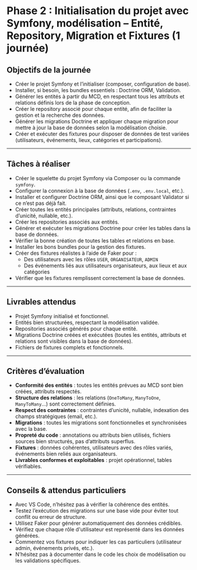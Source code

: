 # Phase 2 : Initialisation du projet avec Symfony, modélisation – Entité, Repository, Migration et Fixtures (1 journée)

## Objectifs de la journée

- Créer le projet Symfony et l’initialiser (composer, configuration de base).
- Installer, si besoin, les bundles essentiels : Doctrine ORM, Validation.
- Générer les entités à partir du MCD, en respectant tous les attributs et relations définis lors de la phase de conception.
- Créer le repository associé pour chaque entité, afin de faciliter la gestion et la recherche des données.
- Générer les migrations Doctrine et appliquer chaque migration pour mettre à jour la base de données selon la modélisation choisie.
- Créer et exécuter des fixtures pour disposer de données de test variées (utilisateurs, événements, lieux, catégories et participations).

---

## Tâches à réaliser

- Créer le squelette du projet Symfony via Composer ou la commande `symfony`.
- Configurer la connexion à la base de données (`.env`, `.env.local`, etc.).
- Installer et configurer Doctrine ORM, ainsi que le composant Validator si ce n’est pas déjà fait.
- Créer toutes les entités principales (attributs, relations, contraintes d’unicité, nullable, etc.).
- Créer les repositories associés aux entités.
- Générer et exécuter les migrations Doctrine pour créer les tables dans la base de données.
- Vérifier la bonne création de toutes les tables et relations en base.
- Installer les bons bundles pour la gestion des fixtures.
- Créer des fixtures réalistes à l’aide de Faker pour :
  - Des utilisateurs avec les rôles `USER`, `ORGANISATEUR`, `ADMIN`
  - Des événements liés aux utilisateurs organisateurs, aux lieux et aux catégories
- Vérifier que les fixtures remplissent correctement la base de données.

---

## Livrables attendus

- Projet Symfony initialisé et fonctionnel.
- Entités bien structurées, respectant la modélisation validée.
- Repositories associés générés pour chaque entité.
- Migrations Doctrine créées et exécutées (toutes les entités, attributs et relations sont visibles dans la base de données).
- Fichiers de fixtures complets et fonctionnels.

---

## Critères d’évaluation

- **Conformité des entités** : toutes les entités prévues au MCD sont bien créées, attributs respectés.
- **Structure des relations** : les relations (`OneToMany`, `ManyToOne`, `ManyToMany`…) sont correctement définies.
- **Respect des contraintes** : contraintes d’unicité, nullable, indexation des champs stratégiques (email, etc.).
- **Migrations** : toutes les migrations sont fonctionnelles et synchronisées avec la base.
- **Propreté du code** : annotations ou attributs bien utilisés, fichiers sources bien structurés, pas d’attributs superflus.
- **Fixtures** : données cohérentes, utilisateurs avec des rôles variés, événements bien reliés aux organisateurs.
- **Livrables conformes et exploitables** : projet opérationnel, tables vérifiables.

---

## Conseils & attendus particuliers

- Avec VS Code, n’hésitez pas à vérifier la cohérence des entités.
- Testez l’exécution des migrations sur une base vide pour éviter tout conflit ou erreur de structure.
- Utilisez Faker pour générer automatiquement des données crédibles.
- Vérifiez que chaque rôle d'utilisateur est représenté dans les données générées.
- Commentez vos fixtures pour indiquer les cas particuliers (utilisateur admin, événements privés, etc.).
- N’hésitez pas à documenter dans le code les choix de modélisation ou les validations spécifiques.

